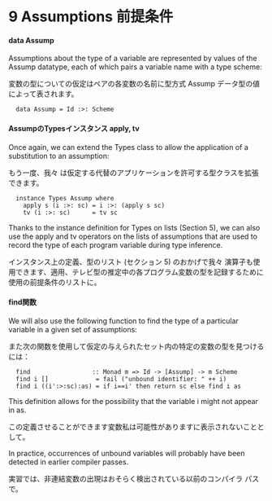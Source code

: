 # 9 Assumptions 前提条件


#### data Assump

Assumptions about the type of a variable are represented by values of the Assump datatype, each of which pairs a variable name with a type scheme:

変数の型についての仮定はペアの各変数の名前に型方式 Assump データ型の値によって表されます。

	  data Assump = Id :>: Scheme

#### AssumpのTypesインスタンス apply, tv

Once again, we can extend the Types class to allow the application of a substitution to an assumption:

もう一度、我々 は仮定する代替のアプリケーションを許可する型クラスを拡張できます。

	  instance Types Assump where
	    apply s (i :>: sc) = i :>: (apply s sc)
	    tv (i :>: sc)      = tv sc

Thanks to the instance definition for Types on lists (Section 5), we can also use the apply and tv operators on the lists of assumptions that are used to record the type of each program variable during type inference.

インスタンス上の定義、型のリスト (セクション 5) のおかげで我々 演算子も使用できます、適用、テレビ型の推定中の各プログラム変数の型を記録するために使用の前提条件のリストに。

#### find関数

We will also use the following function to find the type of a particular variable in a given set of assumptions:

また次の関数を使用して仮定の与えられたセット内の特定の変数の型を見つけるには：

	  find                 :: Monad m => Id -> [Assump] -> m Scheme
	  find i []             = fail ("unbound identifier: " ++ i)
	  find i ((i':>:sc):as) = if i==i' then return sc else find i as

This definition allows for the possibility that the variable i might not appear in as.

この定義させることができます変数私は可能性がありますに表示されないこととして。

In practice, occurrences of unbound variables will probably have been detected in earlier compiler passes.

実習では、非連結変数の出現はおそらく検出されている以前のコンパイラ パスで。

